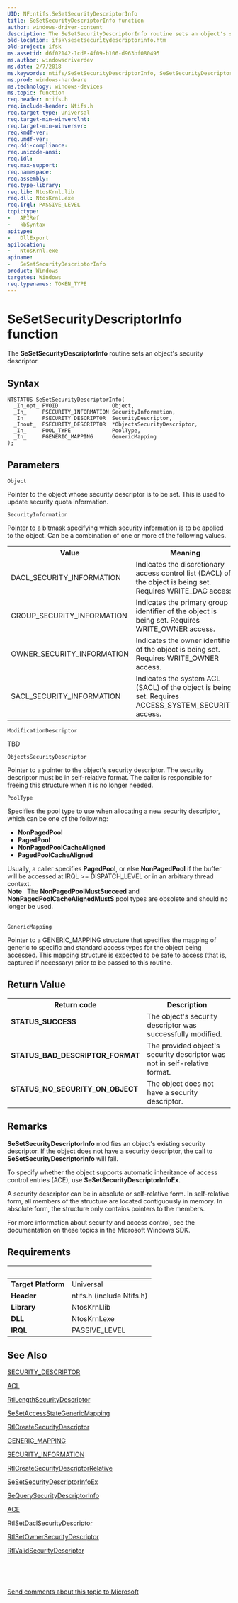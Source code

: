 ```yaml
---
UID: NF:ntifs.SeSetSecurityDescriptorInfo
title: SeSetSecurityDescriptorInfo function
author: windows-driver-content
description: The SeSetSecurityDescriptorInfo routine sets an object's security descriptor.
old-location: ifsk\sesetsecuritydescriptorinfo.htm
old-project: ifsk
ms.assetid: d6f02142-1cd8-4f09-b106-d963bf080495
ms.author: windowsdriverdev
ms.date: 2/7/2018
ms.keywords: ntifs/SeSetSecurityDescriptorInfo, SeSetSecurityDescriptorInfo routine [Installable File System Drivers], SeSetSecurityDescriptorInfo, ifsk.sesetsecuritydescriptorinfo, seref_061b8609-a537-4ccb-aa60-50a46b08e97f.xml
ms.prod: windows-hardware
ms.technology: windows-devices
ms.topic: function
req.header: ntifs.h
req.include-header: Ntifs.h
req.target-type: Universal
req.target-min-winverclnt: 
req.target-min-winversvr: 
req.kmdf-ver: 
req.umdf-ver: 
req.ddi-compliance: 
req.unicode-ansi: 
req.idl: 
req.max-support: 
req.namespace: 
req.assembly: 
req.type-library: 
req.lib: NtosKrnl.lib
req.dll: NtosKrnl.exe
req.irql: PASSIVE_LEVEL
topictype:
-	APIRef
-	kbSyntax
apitype:
-	DllExport
apilocation:
-	NtosKrnl.exe
apiname:
-	SeSetSecurityDescriptorInfo
product: Windows
targetos: Windows
req.typenames: TOKEN_TYPE
---
```



# SeSetSecurityDescriptorInfo function
The <b>SeSetSecurityDescriptorInfo</b> routine sets an object's security descriptor.

## Syntax

````
NTSTATUS SeSetSecurityDescriptorInfo(
  _In_opt_ PVOID                 Object,
  _In_     PSECURITY_INFORMATION SecurityInformation,
  _In_     PSECURITY_DESCRIPTOR  SecurityDescriptor,
  _Inout_  PSECURITY_DESCRIPTOR  *ObjectsSecurityDescriptor,
  _In_     POOL_TYPE             PoolType,
  _In_     PGENERIC_MAPPING      GenericMapping
);
````

## Parameters

`Object`

Pointer to the object whose security descriptor is to be set. This is used to update security quota information.

`SecurityInformation`

Pointer to a bitmask specifying which security information is to be applied to the object. Can be a combination of one or more of the following values. 

<table>
<tr>
<th>Value</th>
<th>Meaning</th>
</tr>
<tr>
<td>
DACL_SECURITY_INFORMATION

</td>
<td>
Indicates the discretionary access control list (DACL) of the object is being set. Requires WRITE_DAC access. 

</td>
</tr>
<tr>
<td>
GROUP_SECURITY_INFORMATION

</td>
<td>
Indicates the primary group identifier of the object is being set. Requires WRITE_OWNER access. 

</td>
</tr>
<tr>
<td>
OWNER_SECURITY_INFORMATION

</td>
<td>
Indicates the owner identifier of the object is being set. Requires WRITE_OWNER access. 

</td>
</tr>
<tr>
<td>
SACL_SECURITY_INFORMATION

</td>
<td>
Indicates the system ACL (SACL) of the object is being set. Requires ACCESS_SYSTEM_SECURITY access. 

</td>
</tr>
</table>

`ModificationDescriptor`

TBD

`ObjectsSecurityDescriptor`

Pointer to a pointer to the object's security descriptor. The security descriptor must be in self-relative format. The caller is responsible for freeing this structure when it is no longer needed.

`PoolType`

Specifies the pool type to use when allocating a new security descriptor, which can be one of the following: 

<ul>
<li><b>NonPagedPool</b></li>
<li><b>PagedPool</b></li>
<li><b>NonPagedPoolCacheAligned</b></li>
<li><b>PagedPoolCacheAligned</b></li>
</ul>
Usually, a caller specifies <b>PagedPool</b>, or else <b>NonPagedPool</b> if the buffer will be accessed at IRQL &gt;= DISPATCH_LEVEL or in an arbitrary thread context. 

<div class="alert"><b>Note</b>    The <b>NonPagedPoolMustSucceed</b> and <b>NonPagedPoolCacheAlignedMustS</b> pool types are obsolete and should no longer be used. </div>
<div> </div>

`GenericMapping`

Pointer to a GENERIC_MAPPING structure that specifies the mapping of generic to specific and standard access types for the object being accessed. This mapping structure is expected to be safe to access (that is, captured if necessary) prior to be passed to this routine.


## Return Value

<table>
<tr>
<th>Return code</th>
<th>Description</th>
</tr>
<tr>
<td width="40%">
<dl>
<dt><b>STATUS_SUCCESS</b></dt>
</dl>
</td>
<td width="60%">
The object's security descriptor was successfully modified.

</td>
</tr>
<tr>
<td width="40%">
<dl>
<dt><b>STATUS_BAD_DESCRIPTOR_FORMAT</b></dt>
</dl>
</td>
<td width="60%">
The provided object's security descriptor was not in self-relative format.

</td>
</tr>
<tr>
<td width="40%">
<dl>
<dt><b>STATUS_NO_SECURITY_ON_OBJECT</b></dt>
</dl>
</td>
<td width="60%">
The object does not have a security descriptor.

</td>
</tr>
</table>

## Remarks

<b>SeSetSecurityDescriptorInfo</b> modifies an object's existing security descriptor. If the object does not have a security descriptor, the call to <b>SeSetSecurityDescriptorInfo</b> will fail.

To specify whether the object supports automatic inheritance of access control entries (ACE), use <b>SeSetSecurityDescriptorInfoEx</b>.

A security descriptor can be in absolute or self-relative form. In self-relative form, all members of the structure are located contiguously in memory. In absolute form, the structure only contains pointers to the members.

For more information about security and access control, see the documentation on these topics in the Microsoft Windows SDK.

## Requirements
| &nbsp; | &nbsp; |
| ---- |:---- |
| **Target Platform** | Universal |
| **Header** | ntifs.h (include Ntifs.h) |
| **Library** | NtosKrnl.lib |
| **DLL** | NtosKrnl.exe |
| **IRQL** | PASSIVE_LEVEL |

## See Also

<a href="..\ntifs\ns-ntifs-_security_descriptor.md">SECURITY_DESCRIPTOR</a>



<a href="..\wdm\ns-wdm-_acl.md">ACL</a>



<a href="..\wdm\nf-wdm-rtllengthsecuritydescriptor.md">RtlLengthSecurityDescriptor</a>



<a href="..\ntifs\nf-ntifs-sesetaccessstategenericmapping.md">SeSetAccessStateGenericMapping</a>



<a href="..\wdm\nf-wdm-rtlcreatesecuritydescriptor.md">RtlCreateSecurityDescriptor</a>



<a href="..\wdm\ns-wdm-_generic_mapping.md">GENERIC_MAPPING</a>



<a href="https://msdn.microsoft.com/library/windows/hardware/ff556635">SECURITY_INFORMATION</a>



<a href="..\ntifs\nf-ntifs-rtlcreatesecuritydescriptorrelative.md">RtlCreateSecurityDescriptorRelative</a>



<a href="..\ntifs\nf-ntifs-sesetsecuritydescriptorinfoex.md">SeSetSecurityDescriptorInfoEx</a>



<a href="..\ntifs\nf-ntifs-sequerysecuritydescriptorinfo.md">SeQuerySecurityDescriptorInfo</a>



<a href="https://msdn.microsoft.com/library/windows/hardware/ff538844">ACE</a>



<a href="..\wdm\nf-wdm-rtlsetdaclsecuritydescriptor.md">RtlSetDaclSecurityDescriptor</a>



<a href="..\ntifs\nf-ntifs-rtlsetownersecuritydescriptor.md">RtlSetOwnerSecurityDescriptor</a>



<a href="..\wdm\nf-wdm-rtlvalidsecuritydescriptor.md">RtlValidSecurityDescriptor</a>



 

 

<a href="mailto:wsddocfb@microsoft.com?subject=Documentation%20feedback [ifsk\ifsk]:%20SeSetSecurityDescriptorInfo routine%20 RELEASE:%20(2/7/2018)&amp;body=%0A%0APRIVACY STATEMENT%0A%0AWe use your feedback to improve the documentation. We don't use your email address for any other purpose, and we'll remove your email address from our system after the issue that you're reporting is fixed. While we're working to fix this issue, we might send you an email message to ask for more info. Later, we might also send you an email message to let you know that we've addressed your feedback.%0A%0AFor more info about Microsoft's privacy policy, see http://privacy.microsoft.com/en-us/default.aspx." title="Send comments about this topic to Microsoft">Send comments about this topic to Microsoft</a>